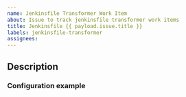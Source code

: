 ```yaml
---
name: Jenkinsfile Transformer Work Item
about: Issue to track jenkinsfile transformer work items
title: Jenkinsfile {{ payload.issue.title }}
labels: jenkinsfile-transformer
assignees:
---
```


## Description

### Configuration example

```xml

```

